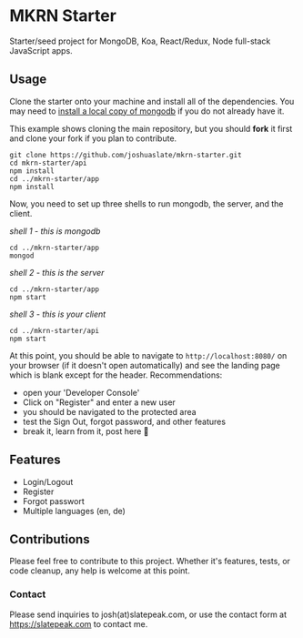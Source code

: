 # MKRN Starter
Starter/seed project for MongoDB, Koa, React/Redux, Node full-stack JavaScript apps.

## Usage
Clone the starter onto your machine and install all of the dependencies. You may need to [install a local copy of mongodb](https://docs.mongodb.com/manual/installation/) if you do not already have it.

This example shows cloning the main repository, but you should **fork** it first and clone your fork if you plan to contribute.

```
git clone https://github.com/joshuaslate/mkrn-starter.git
cd mkrn-starter/api
npm install
cd ../mkrn-starter/app
npm install
```
Now, you need to set up three shells to run mongodb, the server, and the client.

*shell 1 - this is mongodb*

```
cd ../mkrn-starter/app
mongod
```
*shell 2 - this is the server*

```
cd ../mkrn-starter/app
npm start
```
*shell 3 - this is your client*

```
cd ../mkrn-starter/api
npm start
```

At this point, you should be able to navigate to `http://localhost:8080/` on your browser (if it doesn't open automatically) and see the landing page which is blank except for the header. Recommendations:

- open your 'Developer Console'
- Click on "Register" and enter a new user
- you should be navigated to the protected area
- test the Sign Out, forgot password, and other features
- break it, learn from it, post here :green_heart:

## Features
- Login/Logout
- Register
- Forgot passwort
- Multiple languages (en, de)

## Contributions
Please feel free to contribute to this project. Whether it's features, tests, or code cleanup, any help is welcome at this point.

### Contact
Please send inquiries to josh(at)slatepeak.com, or use the contact form at https://slatepeak.com to contact me.
